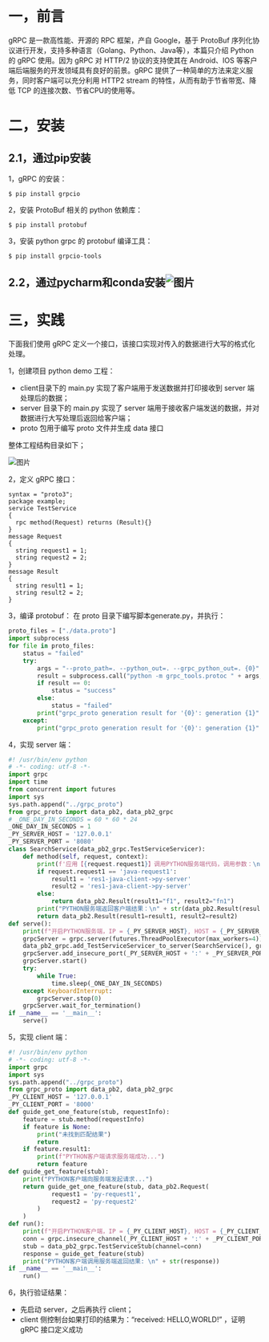 # 一，前言

gRPC 是一款高性能、开源的 RPC 框架，产自 Google，基于 ProtoBuf 序列化协议进行开发，支持多种语言（Golang、Python、Java等），本篇只介绍 Python 的 gRPC 使用。因为 gRPC 对 HTTP/2 协议的支持使其在 Android、IOS 等客户端后端服务的开发领域具有良好的前景。gRPC 提供了一种简单的方法来定义服务，同时客户端可以充分利用 HTTP2 stream 的特性，从而有助于节省带宽、降低 TCP 的连接次数、节省CPU的使用等。

# 二，安装

## 2.1，通过pip安装

1，gRPC 的安装：

```plain
$ pip install grpcio
```
2，安装 ProtoBuf 相关的 python 依赖库：
```plain
$ pip install protobuf
```
3，安装 python grpc 的 protobuf 编译工具：
```plain
$ pip install grpcio-tools
```
## 2.2，通过pycharm和conda安装![图片](https://uploader.shimo.im/f/qevUIbEdxiWvku7z.png!thumbnail?fileGuid=PvQ9xWT9HYCx6WPY)

# 三，实践

下面我们使用 gRPC 定义一个接口，该接口实现对传入的数据进行大写的格式化处理。

1，创建项目 python demo 工程：

* client目录下的 main.py 实现了客户端用于发送数据并打印接收到 server 端处理后的数据；
* server 目录下的 main.py 实现了 server 端用于接收客户端发送的数据，并对数据进行大写处理后返回给客户端；
* proto 包用于编写 proto 文件并生成 data 接口

整体工程结构目录如下；

![图片](https://uploader.shimo.im/f/gUhxvpNngvFD21CE.png!thumbnail?fileGuid=PvQ9xWT9HYCx6WPY)

2，定义 gRPC 接口：

```plain
syntax = "proto3";
package example;
service TestService
{
  rpc method(Request) returns (Result){}
}
message Request
{
  string request1 = 1;
  string request2 = 2;
}
message Result
{
  string result1 = 1;
  string result2 = 2;
}
```
3，编译 protobuf：
在 proto 目录下编写脚本generate.py，并执行：

```python
proto_files = ["./data.proto"]
import subprocess
for file in proto_files:
    status = "failed"
    try:
        args = "--proto_path=. --python_out=. --grpc_python_out=. {0}".format(file)
        result = subprocess.call("python -m grpc_tools.protoc " + args, shell=True)
        if result == 0:
            status = "success"
        else:
            status = "failed"
        print("grpc_proto generation result for '{0}': generation {1}".format(file, status))
    except:
        print("grpc_proto generation result for '{0}': generation {1}".format(file, status))
```

4，实现 server 端：

```python
#! /usr/bin/env python
# -*- coding: utf-8 -*-
import grpc
import time
from concurrent import futures
import sys
sys.path.append("../grpc_proto")
from grpc_proto import data_pb2, data_pb2_grpc
# _ONE_DAY_IN_SECONDS = 60 * 60 * 24
_ONE_DAY_IN_SECONDS = 1
_PY_SERVER_HOST = '127.0.0.1'
_PY_SERVER_PORT = '8080'
class SearchService(data_pb2_grpc.TestServiceServicer):
    def method(self, request, context):
        print(f'应用【{request.request1}】调用PYTHON服务端代码，调用参数：\n {str(request)}')
        if request.request1 == 'java-request1':
            result1 = 'res1-java-client->py-server'
            result2 = 'res1-java-client->py-server'
        else:
            return data_pb2.Result(result1="f1", result2="fn1")
        print("PYTHON服务端返回客户端结果：\n" + str(data_pb2.Result(result1=result1, result2=result2)))
        return data_pb2.Result(result1=result1, result2=result2)
def serve():
    print(f"开启PYTHON服务端，IP = {_PY_SERVER_HOST}, HOST = {_PY_SERVER_PORT}")
    grpcServer = grpc.server(futures.ThreadPoolExecutor(max_workers=4))
    data_pb2_grpc.add_TestServiceServicer_to_server(SearchService(), grpcServer)
    grpcServer.add_insecure_port(_PY_SERVER_HOST + ':' + _PY_SERVER_PORT)
    grpcServer.start()
    try:
        while True:
            time.sleep(_ONE_DAY_IN_SECONDS)
    except KeyboardInterrupt:
        grpcServer.stop(0)
    grpcServer.wait_for_termination()
if __name__ == '__main__':
    serve()
```
5，实现 client 端：
```python
#! /usr/bin/env python
# -*- coding: utf-8 -*-
import grpc
import sys
sys.path.append("../grpc_proto")
from grpc_proto import data_pb2, data_pb2_grpc
_PY_CLIENT_HOST = '127.0.0.1'
_PY_CLIENT_PORT = '8000'
def guide_get_one_feature(stub, requestInfo):
    feature = stub.method(requestInfo)
    if feature is None:
        print("未找到匹配结果")
        return
    if feature.result1:
        print(f"PYTHON客户端请求服务端成功...")
        return feature
def guide_get_feature(stub):
    print("PYTHON客户端向服务端发起请求...")
    return guide_get_one_feature(stub, data_pb2.Request(
            request1 = 'py-request1',
            request2 = 'py-request2'
        )
    )
def run():
    print(f"开启PYTHON客户端，IP = {_PY_CLIENT_HOST}, HOST = {_PY_CLIENT_PORT}")
    conn = grpc.insecure_channel(_PY_CLIENT_HOST + ':' + _PY_CLIENT_PORT)
    stub = data_pb2_grpc.TestServiceStub(channel=conn)
    response = guide_get_feature(stub)
    print("PYTHON客户端调用服务端返回结果: \n" + str(response))
if __name__ == '__main__':
    run()
```
6，执行验证结果：
* 先启动 server，之后再执行 client；
* client 侧控制台如果打印的结果为：“received: HELLO,WORLD!” ，证明 gRPC 接口定义成功

